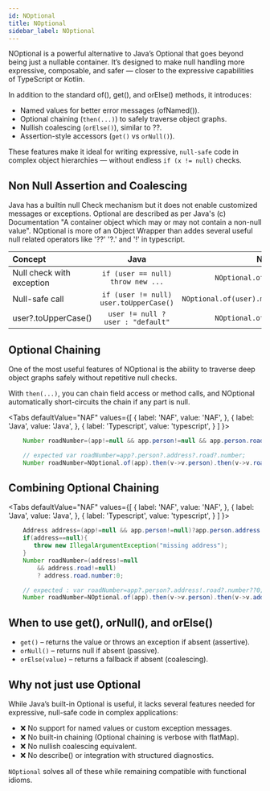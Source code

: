 ```yaml
---
id: NOptional
title: NOptional
sidebar_label: NOptional
---
```


NOptional is a powerful alternative to Java’s Optional that goes beyond being just a nullable container. It’s designed to make null handling more expressive, 
composable, and safer — closer to the expressive capabilities of TypeScript or Kotlin.

In addition to the standard of(), get(), and orElse() methods, it introduces:

- Named values for better error messages (ofNamed()).
- Optional chaining (`then(...)`) to safely traverse object graphs.
- Nullish coalescing (`orElse()`), similar to ??.
- Assertion-style accessors (`get()` vs `orNull()`).

These features make it ideal for writing expressive, `null-safe` code in complex object hierarchies — without endless `if (x != null)` checks.

## Non Null Assertion and Coalescing

Java has a builtin null Check mechanism but it does not enable customized messages or exceptions.
Optional are described as per Java's (c) Documentation "A container object which may or may not contain a non-null value".
NOptional is more of an Object Wrapper than addes several useful null related operators like '??' '?.' and '!' in typescript. 


| Concept                   |                    Java                    |                       NAF (NOptional)                       |        Equivalent TS         |
|:--------------------------|:------------------------------------------:|:-----------------------------------------------------------:|:----------------------------:|
| Null check with exception |   ```if (user == null) throw new ...```    |         ```NOptional.ofNamed(user,"user").get()```          |         ```user!```          |
| Null-safe call            | ```if (user != null) user.toUpperCase()``` | ```NOptional.of(user).map(String::toUpperCase).orNull()```  |  ```user?.toUpperCase()```   |
| user?.toUpperCase()       |   ```user != null ? user : "default"```    |         ```NOptional.of(user).orElse("default")```          |   ```user ?? "default"```    |


## Optional Chaining 

One of the most useful features of NOptional is the ability to traverse deep object graphs safely without repetitive null checks.

With `then(...)`, you can chain field access or method calls, and NOptional automatically short-circuits the chain if any part is null.

<Tabs
defaultValue="NAF"
values={[
{ label: 'NAF', value: 'NAF', },
{ label: 'Java', value: 'Java', },
{ label: 'Typescript', value: 'typescript', }
]
}>

<TabItem value="java">

```java
    Number roadNumber=(app!=null && app.person!=null && app.person.road!=null)? app.person.address.road.number:null;
```

</TabItem>

<TabItem value="NAF">

```java 
    // expected var roadNumber=app?.person?.address?.road?.number;
    Number roadNumber=NOptional.of(app).then(v->v.person).then(v->v.road).then(v->v.number).orNull();
```

</TabItem>

</Tabs>


## Combining Optional Chaining

<Tabs
defaultValue="NAF"
values={[
{ label: 'NAF', value: 'NAF', },
{ label: 'Java', value: 'Java', },
{ label: 'Typescript', value: 'typescript', }
]
}>

<TabItem value="java">

```java
    Address address=(app!=null && app.person!=null)?app.person.address:null;
    if(address==null){
       throw new IllegalArgumentException("missing address"); 
    }
    Number roadNumber=(address!=null 
        && address.road!=null)
        ? address.road.number:0;
```

</TabItem>

<TabItem value="NAF">

```java 
    // expected : var roadNumber=app?.person?.address!.road?.number??0;
    Number roadNumber=NOptional.of(app).then(v->v.person).then(v->v.address).get().then(v->v.road).then(v->v.number).orElse(0);
```

</TabItem>

</Tabs>

## When to use get(), orNull(), and orElse()

- `get()` – returns the value or throws an exception if absent (assertive).
- `orNull()` – returns null if absent (passive).
- `orElse(value)` – returns a fallback if absent (coalescing).

## Why not just use Optional

While Java’s built-in Optional is useful, it lacks several features needed for expressive, null-safe code in complex applications:

- ❌ No support for named values or custom exception messages.
- ❌ No built-in chaining (Optional chaining is verbose with flatMap).
- ❌ No nullish coalescing equivalent.
- ❌ No describe() or integration with structured diagnostics.

`NOptional` solves all of these while remaining compatible with functional idioms.
